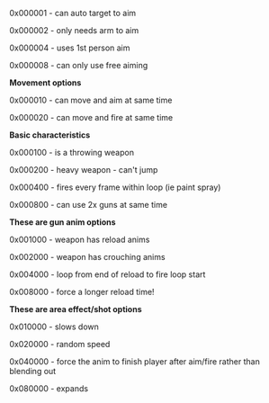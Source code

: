 0x000001 - can auto target to aim

0x000002 - only needs arm to aim

0x000004 - uses 1st person aim

0x000008 - can only use free aiming

**Movement options**

0x000010 - can move and aim at same time

0x000020 - can move and fire at same time

**Basic characteristics**

0x000100 - is a throwing weapon

0x000200 - heavy weapon - can't jump

0x000400 - fires every frame within loop (ie paint spray)

0x000800 - can use 2x guns at same time

**These are gun anim options**

0x001000 - weapon has reload anims

0x002000 - weapon has crouching anims

0x004000 - loop from end of reload to fire loop start

0x008000 - force a longer reload time!

**These are area effect/shot options**

0x010000 - slows down

0x020000 - random speed

0x040000 - force the anim to finish player after aim/fire rather than blending out

0x080000 - expands
